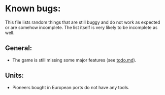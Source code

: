 Known bugs:
===========

This file lists random things that are still buggy and do not work as expected
or are somehow incomplete. The list itself is very likely to be incomplete as
well.


General:
--------
  * The game is still missing some major features (see [todo.md](./todo.md)).


Units:
------
  * Pioneers bought in European ports do not have any tools.

